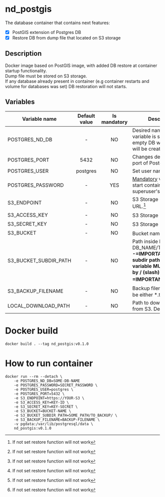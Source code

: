 # nd_postgis

The database container that contains next features:

- [X] PostGIS extension of Postgres DB
- [X] Restore DB from dump file that located on S3 storage

## Description

Docker image based on PostGIS image, with added DB restore at container startup functionality.   
Dump file must be stored on S3 storage.   
If any database already present in container (e.g container restarts and volume for databases was set) DB restoration
will not starts.

## Variables

| Variable name         | Default value | Is mandatory | Description                                                                                                                                                 |
|-----------------------|:-------------:|:------------:|-------------------------------------------------------------------------------------------------------------------------------------------------------------|
| POSTGRES_ND_DB      |       -       |      NO      | Desired name of DB. If variable is set on startup empty DB with this name will be created                                                                   |
| POSTGRES_PORT         |     5432      |      NO      | Changes default TCP port of PostgreSQL                                                                                                                      |
| POSTGRES_USER         |   postgres    |      NO      | Set user name                                                                                                                                               |
| POSTGRES_PASSWORD     |       -       |     YES      | [Mandatory](https://github.com/docker-library/docs/blob/master/postgres/README.md#postgres_password) variable to start container. Sets superuser's password |
| S3_ENDPOINT           |       -       |      NO      | S3 Storage endpoint's URL.[^1]                                                                                                                              |
| S3_ACCESS_KEY         |       -       |      NO      | S3 Storage "username".[^1]                                                                                                                                  |
| S3_SECRET_KEY         |       -       |      NO      | S3 Storage "password".[^1]                                                                                                                                  |
| S3_BUCKET             |       -       |      NO      | Bucket name.[^1]                                                                                                                                            |
| S3_BUCKET_SUBDIR_PATH |       -       |      NO      | Path inside bucket (e.g. DB_NAME/TIMESTAMP/). **-=IMPORTANT=- If subdir path exists the variable MUST be ended by  / (slash) -=IMPORTANT=-**[^1]            |
| S3_BACKUP_FILENAME    |       -       |      NO      | Backup filename.[^1] Must be either *.tar.gz or *.sql                                                                                                       |
| LOCAL_DOWNLOAD_PATH   |       -       |      NO      | Path to download files from S3. Default is `/tmp`                                                                                                            |

[^1]: If not set restore function will not work

# Docker build

```
docker build . --tag nd_postgis:v0.1.0
```

# How to run container

```
docker run --rm --detach \
    -e POSTGRES_ND_DB=SOME-DB-NAME
    -e POSTGRES_PASSWORD=SECRET_PASSWORD \
    -e POSTGRES_USER=postgres \
    -e POSTGRES_PORT=5432 \
    -e S3_ENDPOINT=https://YOUR-S3 \
    -e S3_ACCESS_KEY=KEY-ID \
    -e S3_SECRET_KEY=KEY-SECRET \
    -e S3_BUCKET=BUCKET-NAME \
    -e S3_BUCKET_SUBDIR_PATH=SOME_PATH/TO_BACKUP/ \
    -e S3_BACKUP_FILENAME=BACKUP-FILENAME \
    -v pgdata:/var/lib/postgresql/data \
    nd_postgis:v0.1.0
```
